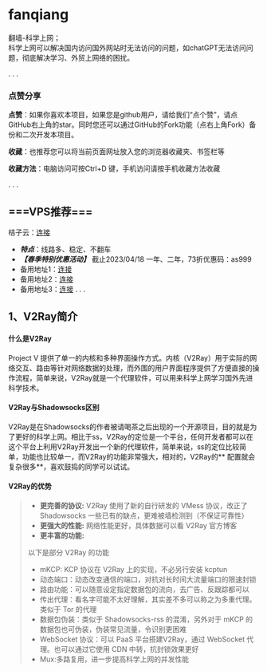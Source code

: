 # fanqiang

翻墙-科学上网；  
科学上网可以解决国内访问国外网站时无法访问的问题，如chatGPT无法访问问题，彻底解决学习、外贸上网络的困扰。

.
.
.

### 点赞分享

**点赞**：如果你喜欢本项目，如果您是github用户，请给我们“点个赞”，请点GitHub右上角的star。同时您还可以通过GitHub的Fork功能（点右上角Fork）备份和二次开发本项目。

**收藏**：也推荐您可以将当前页面网址放入您的浏览器收藏夹、书签栏等

**收藏方法**：电脑访问可按Ctrl+D 键，手机访问请按手机收藏方法收藏

.
.
.

## ===VPS推荐===

桔子云：[连接](https://juzi991.com/auth/register?code=xU89)

- ***特点***：线路多、稳定、不翻车
- ***【春季特别优惠活动】*** 截止2023/04/18
  一年、二年，73折优惠码：as999
- 备用地址1：[连接](https://juzi880.net/auth/register?code=xU89)
- 备用地址2：[连接](https://juzi770.net/auth/register?code=xU89)
- 备用地址3：[连接](https://juzi991.net/auth/register?code=xU89)
  .
  .
  .

## **1、V2Ray简介**

#### **什么是V2Ray**

Project V
提供了单一的内核和多种界面操作方式。内核（V2Ray）用于实际的网络交互、路由等针对网络数据的处理，而外围的用户界面程序提供了方便直接的操作流程，简单来说，V2Ray就是一个代理软件，可以用来科学上网学习国外先进科学技术。

#### **V2Ray与Shadowsocks区别**

V2Ray是在Shadowsocks的作者被请喝茶之后出现的一个开源项目，目的就是为了更好的科学上网。相比于ss，V2Ray的定位是一个平台，任何开发者都可以在这个平台上利用V2Ray开发出一个新的代理软件，简单来说，ss的定位比较简单，功能也比较单一，而V2Ray的功能非常强大，相对的，V2Ray的**
配置就会复杂很多**，喜欢鼓捣的同学可以试试。

#### **V2Ray的优势**

> - **更完善的协议:** V2Ray 使用了新的自行研发的 VMess 协议，改正了 Shadowsocks 一些已有的缺点，更难被墙检测到（不保证可靠性）
> - **更强大的性能:** 网络性能更好，具体数据可以看 V2Ray 官方博客
> - **更丰富的功能:**
>
> 以下是部分 V2Ray 的功能
>
> - mKCP: KCP 协议在 V2Ray 上的实现，不必另行安装 kcptun
> - 动态端口：动态改变通信的端口，对抗对长时间大流量端口的限速封锁
> - 路由功能：可以随意设定指定数据包的流向，去广告、反跟踪都可以
> - 传出代理：看名字可能不太好理解，其实差不多可以称之为多重代理。类似于 Tor 的代理
> - 数据包伪装：类似于 Shadowsocks-rss 的混淆，另外对于 mKCP 的数据包也可伪装，伪装常见流量，令识别更困难
> - WebSocket 协议：可以 PaaS 平台搭建V2Ray，通过 WebSocket 代理。也可以通过它使用 CDN 中转，抗封锁效果更好
> - Mux:多路复用，进一步提高科学上网的并发性能


